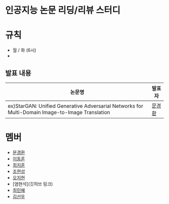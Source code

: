 # 인공지능 논문 리딩/리뷰 스터디

# 규칙

- 월 / 화 (6시)
- 

## 발표 내용

|논문명|발표자|
|---|---|
|ex)StarGAN: Unified Generative Adversarial Networks for Multi-Domain Image-to-Image Translation|[문경환](https://github.com/drmoon-1st/Paper-Review/blob/main/StarGAN%3A%20Unified%20Generative%20Adversarial%20Networks%20for%20Multi-Domain%20Image-to-Image%20Translation/StarGAN.pdf)|


# 멤버

- [문경환](https://github.com/drmoon-1st)
- [이동훈](https://github.com/bluelemon61)
- [최지훈](https://github.com/zihoonman)
- [조현성](https://github.com/hyunsung1221)
- [오지현](https://github.com/zeehy)
- [염현석](깃허브 링크)
- [최민혜](https://github.com/minhyech)
- [김선우](https://github.com/sunwkim00)
